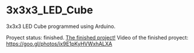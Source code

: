 # 3x3x3_LED_Cube

3x3x3 LED Cube programmed using Arduino.

Proyect status: finished.
[The finished project!](Finished_Photos)
Video of the finished proyect: https://goo.gl/photos/ix9E1pKyHVWxhALXA